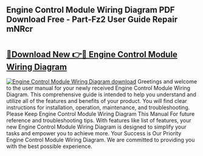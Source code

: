 ## Engine Control Module Wiring Diagram PDF Download Free - Part-Fz2 User Guide Repair mNRcr

# <h2><a href="http://dfse70.blite.top/?on=Engine+Control+Module+Wiring+Diagram">🔗Download New 👉🔴 Engine Control Module Wiring Diagram</a></h2>

[![Engine Control Module Wiring Diagram download](https://i.imgur.com/lujVjoI.png)](http://dfse70.blite.top/?on=Engine+Control+Module+Wiring+Diagram)
Greetings and welcome to the user manual for your newly received Engine Control Module Wiring Diagram. This comprehensive guide is intended to help you understand and utilize all of the features and benefits of your product. You will find clear instructions for installation, operation, maintenance, and troubleshooting. Please Keep Engine Control Module Wiring Diagram This Manual For future reference and troubleshooting tips. With features like list of features, your new Engine Control Module Wiring Diagram is designed to simplify your tasks and empower you to achieve more. Your Success is Our Priority Engine Control Module Wiring Diagram. We are committed to providing you with the best possible experience.
